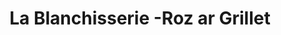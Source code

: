 ---
title: "La Blanchisserie -Roz ar Grillet"
url: /carantec/la-blanchisserie-roz-ar-grillet/
shop: Wäscherei
---